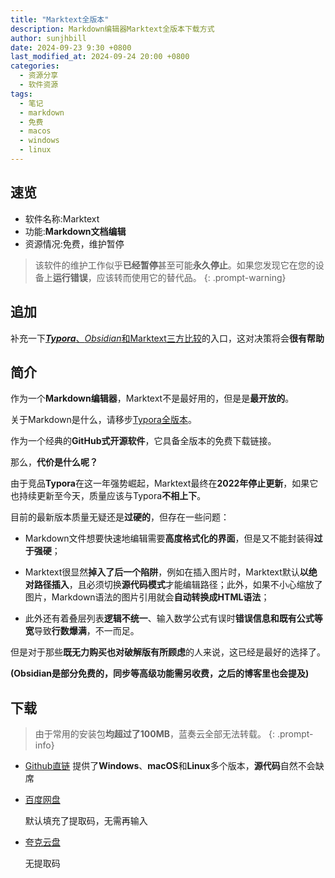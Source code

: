 ```yaml
---
title: "Marktext全版本"
description: Markdown编辑器Marktext全版本下载方式
author: sunjhbill
date: 2024-09-23 9:30 +0800
last_modified_at: 2024-09-24 20:00 +0800
categories:
  - 资源分享
  - 软件资源
tags:
  - 笔记
  - markdown
  - 免费
  - macos
  - windows
  - linux
---
```

## 速览

- 软件名称:Marktext
- 功能:**Markdown文档编辑**
- 资源情况:免费，维护暂停



> 该软件的维护工作似乎**已经暂停**甚至可能**永久停止**。如果您发现它在您的设备上**运行错误**，应该转而使用它的替代品。
 {: .prompt-warning}

## 追加

补充一下[***Typora***、*Obsidian*和Marktext三方比较](https://sunjhbill.github.io/blogs/posts/daily-report-20240923#3)的入口，这对决策将会**很有帮助**

## 简介

作为一个**Markdown编辑器**，Marktext不是最好用的，但是是**最开放的**。

关于Markdown是什么，请移步[Typora全版本](https://sunjhbill.github.io/blogs/posts/typora-all-editions/)。

作为一个经典的**GitHub式开源软件**，它具备全版本的免费下载链接。

那么，**代价是什么呢？**

由于竞品**Typora**在这一年强势崛起，Marktext最终在**2022年停止更新**，如果它也持续更新至今天，质量应该与Typora**不相上下**。

目前的最新版本质量无疑还是**过硬的**，但存在一些问题：

- Markdown文件想要快速地编辑需要**高度格式化的界面**，但是又不能封装得**过于强硬**；

- Marktext很显然**掉入了后一个陷阱**，例如在插入图片时，Marktext默认**以绝对路径插入**，且必须切换**源代码模式**才能编辑路径；此外，如果不小心缩放了图片，Markdown语法的图片引用就会**自动转换成HTML语法**；

- 此外还有着叠层列表**逻辑不统一**、输入数学公式有误时**错误信息和既有公式等宽**导致**行数爆满**，不一而足。

但是对于那些**既无力购买也对破解版有所顾虑**的人来说，这已经是最好的选择了。

**(Obsidian是部分免费的，同步等高级功能需另收费，之后的博客里也会提及)**

## 下载

> 由于常用的安装包**均超过了100MB**，蓝奏云全部无法转载。
{: .prompt-info}

- [Github直链](https://github.com/marktext/marktext/releases/tag/v0.17.1)
  提供了**Windows**、**macOS**和**Linux**多个版本，**源代码**自然不会缺席

- [百度网盘](https://pan.baidu.com/s/14niqFcbLPWFfOaFIi5Aqvg?pwd=esfq)
  
  默认填充了提取码，无需再输入

- [夸克云盘](https://pan.quark.cn/s/7d70a1f6962f)
  
  无提取码
